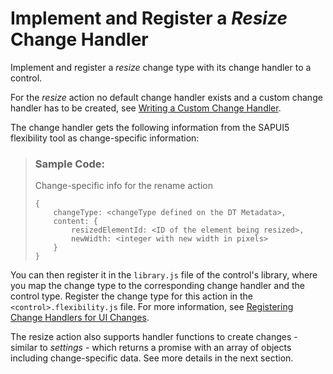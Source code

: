 <!-- loiob17d217660934f79a22101e0eb2e4fce -->

# Implement and Register a *Resize* Change Handler

Implement and register a *resize* change type with its change handler to a control.

For the *resize* action no default change handler exists and a custom change handler has to be created, see [Writing a Custom Change Handler](writing-a-custom-change-handler-6a346a2.md).

The change handler gets the following information from the SAPUI5 flexibility tool as change-specific information:

> ### Sample Code:  
> Change-specific info for the rename action
> 
> ```
> {  
>     changeType: <changeType defined on the DT Metadata>,
>     content: {
>         resizedElementId: <ID of the element being resized>,
>         newWidth: <integer with new width in pixels>
>     }
> }
> ```

You can then register it in the `library.js` file of the control's library, where you map the change type to the corresponding change handler and the control type. Register the change type for this action in the `<control>.flexibility.js` file. For more information, see [Registering Change Handlers for UI Changes](registering-change-handlers-for-ui-changes-d5f4de8.md).

The resize action also supports handler functions to create changes - similar to *settings* - which returns a promise with an array of objects including change-specific data. See more details in the next section.

